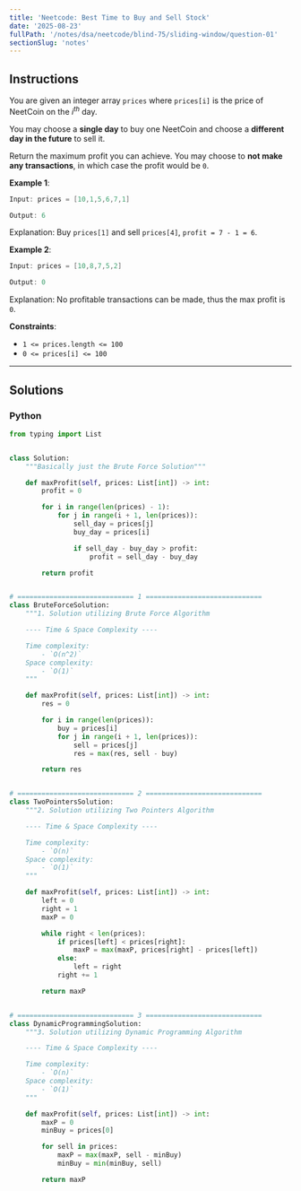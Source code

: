 ```yaml
---
title: 'Neetcode: Best Time to Buy and Sell Stock'
date: '2025-08-23'
fullPath: '/notes/dsa/neetcode/blind-75/sliding-window/question-01'
sectionSlug: 'notes'
---
```


## Instructions

You are given an integer array `prices` where `prices[i]` is the price of NeetCoin on the <em class="math">i<sup>th</sup></em> day.

You may choose a **single day** to buy one NeetCoin and choose a **different day in the future** to sell it.

Return the maximum profit you can achieve. You may choose to **not make any transactions**, in which case the profit would be `0`.

**Example 1**:

```java
Input: prices = [10,1,5,6,7,1]

Output: 6
```

Explanation: Buy `prices[1]` and sell `prices[4]`, `profit = 7 - 1 = 6`.

**Example 2**:

```java
Input: prices = [10,8,7,5,2]

Output: 0
```

Explanation: No profitable transactions can be made, thus the max profit is `0`.

**Constraints**:

- `1 <= prices.length <= 100`
- `0 <= prices[i] <= 100`

---

## Solutions

### Python

```python
from typing import List


class Solution:
    """Basically just the Brute Force Solution"""

    def maxProfit(self, prices: List[int]) -> int:
        profit = 0

        for i in range(len(prices) - 1):
            for j in range(i + 1, len(prices)):
                sell_day = prices[j]
                buy_day = prices[i]

                if sell_day - buy_day > profit:
                    profit = sell_day - buy_day

        return profit


# ============================= 1 =============================
class BruteForceSolution:
    """1. Solution utilizing Brute Force Algorithm

    ---- Time & Space Complexity ----

    Time complexity:
        - `O(n^2)`
    Space complexity:
        - `O(1)`
    """

    def maxProfit(self, prices: List[int]) -> int:
        res = 0

        for i in range(len(prices)):
            buy = prices[i]
            for j in range(i + 1, len(prices)):
                sell = prices[j]
                res = max(res, sell - buy)

        return res


# ============================= 2 =============================
class TwoPointersSolution:
    """2. Solution utilizing Two Pointers Algorithm

    ---- Time & Space Complexity ----

    Time complexity:
        - `O(n)`
    Space complexity:
        - `O(1)`
    """

    def maxProfit(self, prices: List[int]) -> int:
        left = 0
        right = 1
        maxP = 0

        while right < len(prices):
            if prices[left] < prices[right]:
                maxP = max(maxP, prices[right] - prices[left])
            else:
                left = right
            right += 1

        return maxP


# ============================= 3 =============================
class DynamicProgrammingSolution:
    """3. Solution utilizing Dynamic Programming Algorithm

    ---- Time & Space Complexity ----

    Time complexity:
        - `O(n)`
    Space complexity:
        - `O(1)`
    """

    def maxProfit(self, prices: List[int]) -> int:
        maxP = 0
        minBuy = prices[0]

        for sell in prices:
            maxP = max(maxP, sell - minBuy)
            minBuy = min(minBuy, sell)

        return maxP

```
